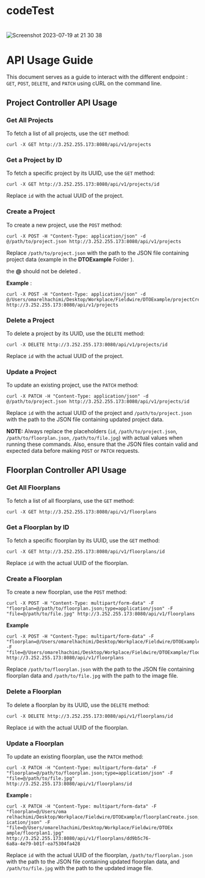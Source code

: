 # codeTest

# 

![Screenshot 2023-07-19 at 21 30 38](https://github.com/OM-EL/codeTest/assets/36996895/b340d3f4-7669-41d2-ade6-ca1acb8d462c)



# API Usage Guide

This document serves as a guide to interact with the different endpoint : `GET`, `POST`, `DELETE`, and `PATCH` using cURL on the command line.

## Project Controller API Usage

### Get All Projects

To fetch a list of all projects, use the `GET` method:

```
curl -X GET http://3.252.255.173:8080/api/v1/projects

```

### Get a Project by ID

To fetch a specific project by its UUID, use the `GET` method:

```
curl -X GET http://3.252.255.173:8080/api/v1/projects/id

```

Replace `id` with the actual UUID of the project.

### Create a Project

To create a new project, use the `POST` method:

```
curl -X POST -H "Content-Type: application/json" -d @/path/to/project.json http://3.252.255.173:8080/api/v1/projects

```

Replace `/path/to/project.json` with the path to the JSON file containing project data (example in the **DTOExample** Folder ).

the **@** should not be deleted .

**Example** : 

```
curl -X POST -H "Content-Type: application/json" -d @/Users/omarelhachimi/Desktop/Workplace/Fieldwire/DTOExample/projectCreation.json http://3.252.255.173:8080/api/v1/projects
```

### Delete a Project

To delete a project by its UUID, use the `DELETE` method:

```
curl -X DELETE http://3.252.255.173:8080/api/v1/projects/id

```

Replace `id` with the actual UUID of the project.

### Update a Project

To update an existing project, use the `PATCH` method:

```
curl -X PATCH -H "Content-Type: application/json" -d @/path/to/project.json http://3.252.255.173:8080/api/v1/projects/id

```

Replace `id` with the actual UUID of the project and `/path/to/project.json` with the path to the JSON file containing updated project data.

**NOTE:** Always replace the placeholders (`id`, `/path/to/project.json`, `/path/to/floorplan.json`, `/path/to/file.jpg`) with actual values when running these commands. Also, ensure that the JSON files contain valid and expected data before making `POST` or `PATCH` requests.

## Floorplan Controller API Usage

### Get All Floorplans

To fetch a list of all floorplans, use the `GET` method:

```
curl -X GET http://3.252.255.173:8080/api/v1/floorplans

```

### Get a Floorplan by ID

To fetch a specific floorplan by its UUID, use the `GET` method:

```
curl -X GET http://3.252.255.173:8080/api/v1/floorplans/id

```

Replace `id` with the actual UUID of the floorplan.

### Create a Floorplan

To create a new floorplan, use the `POST` method:

```
curl -X POST -H "Content-Type: multipart/form-data" -F "floorplan=@/path/to/floorplan.json;type=application/json" -F "file=@/path/to/file.jpg" http://3.252.255.173:8080/api/v1/floorplans

```

**Example**

```
curl -X POST -H "Content-Type: multipart/form-data" -F "floorplan=@/Users/omarelhachimi/Desktop/Workplace/Fieldwire/DTOExample/floorplanCreate.json;type=application/json" -F "file=@/Users/omarelhachimi/Desktop/Workplace/Fieldwire/DTOExample/floorplan1.jpg" http://3.252.255.173:8080/api/v1/floorplans

```

Replace `/path/to/floorplan.json` with the path to the JSON file containing floorplan data and `/path/to/file.jpg` with the path to the image file.

### Delete a Floorplan

To delete a floorplan by its UUID, use the `DELETE` method:

```
curl -X DELETE http://3.252.255.173:8080/api/v1/floorplans/id

```

Replace `id` with the actual UUID of the floorplan.

### Update a Floorplan

To update an existing floorplan, use the `PATCH` method:

```
curl -X PATCH -H "Content-Type: multipart/form-data" -F "floorplan=@/path/to/floorplan.json;type=application/json" -F "file=@/path/to/file.jpg" http://3.252.255.173:8080/api/v1/floorplans/id

```

**Example :** 

```
curl -X PATCH -H "Content-Type: multipart/form-data" -F "floorplan=@/Users/oma
relhachimi/Desktop/Workplace/Fieldwire/DTOExample/floorplanCreate.json;type=appl
ication/json" -F "file=@/Users/omarelhachimi/Desktop/Workplace/Fieldwire/DTOEx
ample/floorplan1.jpg" http://3.252.255.173:8080/api/v1/floorplans/dd9b5c76-
6a8a-4e79-b01f-ea75304fa428
```

Replace `id` with the actual UUID of the floorplan, `/path/to/floorplan.json` with the path to the JSON file containing updated floorplan data, and `/path/to/file.jpg` with the path to the updated image file.

